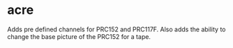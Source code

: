 acre
==========

Adds pre defined channels for PRC152 and PRC117F.
Also adds the ability to change the base picture of the PRC152 for a tape.
